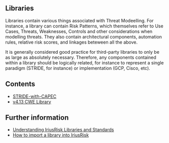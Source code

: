 ## Libraries
Libraries contain various things associated with Threat Modeelling. For instance, a library can contain Risk Patterns, which themselves refer to Use Cases, Threats, Weaknesses, Controls and other considerations when modelling threats. They also contain architectural components, automation rules, relative risk scores, and linkages beteween all the above. 

It is generally considered good practice for third-party libraries to only be as large as absolutely necessary. Therefore, any components contained within a library should be logically related, for instance to represent a single paradigm (STRIDE, for instance) or implementation (GCP, Cisco, etc).

## Contents
* [STRIDE-with-CAPEC](STRIDE-with-CAPEC.md)
* [v4.13 CWE Library](libraries/v4.13-cwe-iriusrisk-library/readme.md)

## Further information
* [Understanding IriusRisk Libraries and Standards](https://support.iriusrisk.com/hc/en-us/articles/360054376552-Understanding-IriusRisk-Libraries-and-Standards#:~:text=IriusRisk%20libraries%20are%20collections%20of,knowledgebase%20containers%20for%20security%20content.)
* [How to import a library into IriusRisk](https://support.iriusrisk.com/hc/en-us/articles/6641398441501-How-to-import-a-library-into-IriusRisk)
